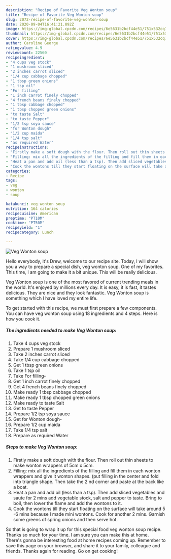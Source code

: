 ```yaml
---
description: "Recipe of Favorite Veg Wonton soup"
title: "Recipe of Favorite Veg Wonton soup"
slug: 2072-recipe-of-favorite-veg-wonton-soup
date: 2020-09-04T16:41:21.092Z
image: https://img-global.cpcdn.com/recipes/6e5631b2bcf44e51/751x532cq70/veg-wonton-soup-recipe-main-photo.jpg
thumbnail: https://img-global.cpcdn.com/recipes/6e5631b2bcf44e51/751x532cq70/veg-wonton-soup-recipe-main-photo.jpg
cover: https://img-global.cpcdn.com/recipes/6e5631b2bcf44e51/751x532cq70/veg-wonton-soup-recipe-main-photo.jpg
author: Caroline George
ratingvalue: 4.9
reviewcount: 22560
recipeingredient:
- "4 cups veg stock"
- "1 mushroom sliced"
- "2 inches carrot sliced"
- "1/4 cup cabbage chopped"
- "1 tbsp green onions"
- "1 tsp oil"
- "For filling"
- "1 inch carrot finely chopped"
- "4 french beans finely chopped"
- "1 tbsp cabbage chopped"
- "1 tbsp chopped green onions"
- "to taste Salt"
- "to taste Pepper"
- "1/2 tsp soya sauce"
- "for Wonton dough"
- "1/2 cup maida"
- "1/4 tsp salt"
- "as required Water"
recipeinstructions:
- "Firstly make a soft dough with the flour. Then roll out thin sheets to make wonton wrappers of 5cm x 5cm."
- "Filling: mix all the ingredients of the filling and fill them in each wonton wrappers and give it wonton shapes. (put filling in the center and fold into triangle shape. Then take the 2 nd corner and paste at the back like a boat."
- "Heat a pan and add oil (less than a tsp). Then add sliced vegetables and saute for 2 mins add vegetable stock, salt and pepper to taste. Bring to boil, then lower the flame and add the wontons to it."
- "Cook the wontons till they start floating on the surface will take around 5 -6 mins because I made mini wontons. Cook for another 2 mins. Garnish some greens of spring onions and then serve hot."
categories:
- Recipe
tags:
- veg
- wonton
- soup

katakunci: veg wonton soup 
nutrition: 164 calories
recipecuisine: American
preptime: "PT10M"
cooktime: "PT50M"
recipeyield: "1"
recipecategory: Lunch

---
```



![Veg Wonton soup](https://img-global.cpcdn.com/recipes/6e5631b2bcf44e51/751x532cq70/veg-wonton-soup-recipe-main-photo.jpg)

Hello everybody, it's Drew, welcome to our recipe site. Today, I will show you a way to prepare a special dish, veg wonton soup. One of my favorites. This time, I am going to make it a bit unique. This will be really delicious.

Veg Wonton soup is one of the most favored of current trending meals in the world. It's enjoyed by millions every day. It is easy, it is fast, it tastes delicious. They are nice and they look fantastic. Veg Wonton soup is something which I have loved my entire life.




To get started with this recipe, we must first prepare a few components. You can have veg wonton soup using 18 ingredients and 4 steps. Here is how you cook it.

<!--inarticleads1-->

##### The ingredients needed to make Veg Wonton soup:

1. Take 4 cups veg stock
1. Prepare 1 mushroom sliced
1. Take 2 inches carrot sliced
1. Take 1/4 cup cabbage chopped
1. Get 1 tbsp green onions
1. Take 1 tsp oil
1. Take For filling-
1. Get 1 inch carrot finely chopped
1. Get 4 french beans finely chopped
1. Make ready 1 tbsp cabbage chopped
1. Make ready 1 tbsp chopped green onions
1. Make ready to taste Salt
1. Get to taste Pepper
1. Prepare 1/2 tsp soya sauce
1. Get for Wonton dough-
1. Prepare 1/2 cup maida
1. Take 1/4 tsp salt
1. Prepare as required Water




<!--inarticleads2-->

##### Steps to make Veg Wonton soup:

1. Firstly make a soft dough with the flour. Then roll out thin sheets to make wonton wrappers of 5cm x 5cm.
1. Filling: mix all the ingredients of the filling and fill them in each wonton wrappers and give it wonton shapes. (put filling in the center and fold into triangle shape. Then take the 2 nd corner and paste at the back like a boat.
1. Heat a pan and add oil (less than a tsp). Then add sliced vegetables and saute for 2 mins add vegetable stock, salt and pepper to taste. Bring to boil, then lower the flame and add the wontons to it.
1. Cook the wontons till they start floating on the surface will take around 5 -6 mins because I made mini wontons. Cook for another 2 mins. Garnish some greens of spring onions and then serve hot.




So that is going to wrap it up for this special food veg wonton soup recipe. Thanks so much for your time. I am sure you can make this at home. There's gonna be interesting food at home recipes coming up. Remember to save this page on your browser, and share it to your family, colleague and friends. Thanks again for reading. Go on get cooking!
